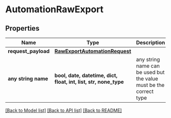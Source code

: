 # AutomationRawExport


## Properties
Name | Type | Description | Notes
------------ | ------------- | ------------- | -------------
**request_payload** | [**RawExportAutomationRequest**](RawExportAutomationRequest.md) |  | 
**any string name** | **bool, date, datetime, dict, float, int, list, str, none_type** | any string name can be used but the value must be the correct type | [optional]

[[Back to Model list]](../README.md#documentation-for-models) [[Back to API list]](../README.md#documentation-for-api-endpoints) [[Back to README]](../README.md)


